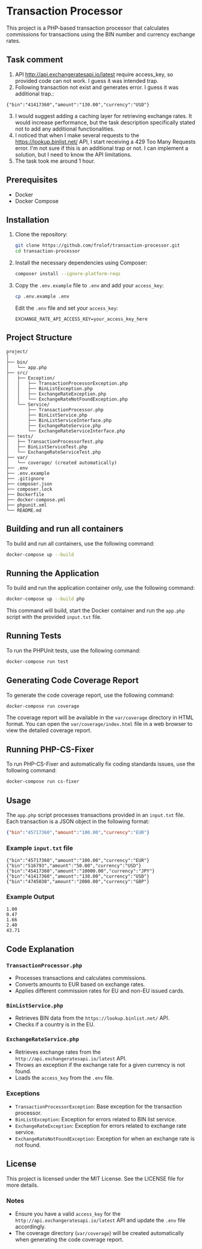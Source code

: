 # Transaction Processor

This project is a PHP-based transaction processor that calculates commissions for transactions using the BIN number and currency exchange rates.

## Task comment

1. API http://api.exchangeratesapi.io/latest require access_key, so provided code can not work. I guess it was intended trap.
2. Following transaction not exist and generates error. I guess it was additional trap.:
```
{"bin":"41417360","amount":"130.00","currency":"USD"}
```
3. I would suggest adding a caching layer for retrieving exchange rates. It would increase performance, but the task description specifically stated not to add any additional functionalities.
4. I noticed that when I make several requests to the https://lookup.binlist.net/ API, I start receiving a 429 Too Many Requests error. I'm not sure if this is an additional trap or not. I can implement a solution, but I need to know the API limitations.
5. The task took me around 1 hour.

## Prerequisites

- Docker
- Docker Compose

## Installation

1. Clone the repository:

    ```bash
    git clone https://github.com/frolof/transaction-processor.git
    cd transaction-processor
    ```

2. Install the necessary dependencies using Composer:

    ```bash
    composer install --ignore-platform-reqs
    ```

3. Copy the `.env.example` file to `.env` and add your `access_key`:

    ```bash
    cp .env.example .env
    ```

    Edit the `.env` file and set your `access_key`:

    ```plaintext
    EXCHANGE_RATE_API_ACCESS_KEY=your_access_key_here
    ```

## Project Structure

```
project/
│
├── bin/
│   └── app.php
├── src/
│   ├── Exception/
│   │   ├── TransactionProcessorException.php
│   │   ├── BinListException.php
│   │   ├── ExchangeRateException.php
│   │   └── ExchangeRateNotFoundException.php
│   └── Service/
│       ├── TransactionProcessor.php
│       ├── BinListService.php
│       ├── BinListServiceInterface.php
│       ├── ExchangeRateService.php
│       └── ExchangeRateServiceInterface.php
├── tests/
│   ├── TransactionProcessorTest.php
│   ├── BinListServiceTest.php
│   └── ExchangeRateServiceTest.php
├── var/
│   └── coverage/ (created automatically)
├── .env
├── .env.example
├── .gitignore
├── composer.json
├── composer.lock
├── Dockerfile
├── docker-compose.yml
├── phpunit.xml
└── README.md
```

## Building and run all containers
To build and run all containers, use the following command:

```bash
docker-compose up --build 
```

## Running the Application

To build and run the application container only, use the following command:

```bash
docker-compose up --build php
```

This command will build, start the Docker container and run the `app.php` script with the provided `input.txt` file.

## Running Tests

To run the PHPUnit tests, use the following command:

```bash
docker-compose run test
```

## Generating Code Coverage Report

To generate the code coverage report, use the following command:

```bash
docker-compose run coverage
```

The coverage report will be available in the `var/coverage` directory in HTML format. You can open the `var/coverage/index.html` file in a web browser to view the detailed coverage report.

## Running PHP-CS-Fixer

To run PHP-CS-Fixer and automatically fix coding standards issues, use the following command:

```bash
docker-compose run cs-fixer
```

## Usage

The `app.php` script processes transactions provided in an `input.txt` file. Each transaction is a JSON object in the following format:

```json
{"bin":"45717360","amount":"100.00","currency":"EUR"}
```

### Example `input.txt` file

```
{"bin":"45717360","amount":"100.00","currency":"EUR"}
{"bin":"516793","amount":"50.00","currency":"USD"}
{"bin":"45417360","amount":"10000.00","currency":"JPY"}
{"bin":"41417360","amount":"130.00","currency":"USD"}
{"bin":"4745030","amount":"2000.00","currency":"GBP"}
```

### Example Output

```
1.00
0.47
1.66
2.40
43.71
```

## Code Explanation

### `TransactionProcessor.php`

- Processes transactions and calculates commissions.
- Converts amounts to EUR based on exchange rates.
- Applies different commission rates for EU and non-EU issued cards.

### `BinListService.php`

- Retrieves BIN data from the `https://lookup.binlist.net/` API.
- Checks if a country is in the EU.

### `ExchangeRateService.php`

- Retrieves exchange rates from the `http://api.exchangeratesapi.io/latest` API.
- Throws an exception if the exchange rate for a given currency is not found.
- Loads the `access_key` from the `.env` file.

### Exceptions

- `TransactionProcessorException`: Base exception for the transaction processor.
- `BinListException`: Exception for errors related to BIN list service.
- `ExchangeRateException`: Exception for errors related to exchange rate service.
- `ExchangeRateNotFoundException`: Exception for when an exchange rate is not found.

## License

This project is licensed under the MIT License. See the LICENSE file for more details.

### Notes

- Ensure you have a valid `access_key` for the `http://api.exchangeratesapi.io/latest` API and update the `.env` file accordingly.
- The coverage directory (`var/coverage`) will be created automatically when generating the code coverage report.
